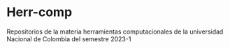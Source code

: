 # Herr-comp
Repositorios de la materia herramientas computacionales de la universidad Nacional de Colombia del semestre 2023-1 
